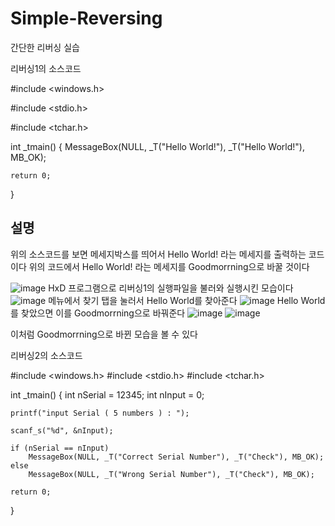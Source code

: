 # Simple-Reversing
간단한 리버싱 실습

리버싱1의 소스코드

#include <windows.h>

#include <stdio.h>

#include <tchar.h>

int _tmain()
{
	MessageBox(NULL, _T("Hello World!"), _T("Hello World!"), MB_OK);
 
	return 0;
}

## 설명
위의 소스코드를 보면 메세지박스를 띄어서 Hello World! 라는 메세지를 출력하는 코드이다
위의 코드에서 Hello World! 라는 메세지를 Goodmorrning으로 바꿀 것이다

![image](https://github.com/dbs1339/Simple-Reversing/assets/128207214/616b6e23-e98d-469e-892e-09da993a6f2e)
HxD 프로그램으로 리버싱1의 실행파일을 불러와 실행시킨 모습이다
![image](https://github.com/dbs1339/Simple-Reversing/assets/128207214/69627351-ba37-4599-b222-7e8a534698fd)
메뉴에서 찾기 탭을 눌러서 Hello World를 찾아준다
![image](https://github.com/dbs1339/Simple-Reversing/assets/128207214/3e1ff990-a019-4a10-9cff-716ddbcef5c1)
Hello World를 찾았으면 이를 Goodmorrning으로 바꿔준다
![image](https://github.com/dbs1339/Simple-Reversing/assets/128207214/3bd6364f-17a6-46ba-b0cc-5769c3ad31b9)
![image](https://github.com/dbs1339/Simple-Reversing/assets/128207214/5a268e72-5730-4052-938a-4abe65652489)

이처럼 Goodmorrning으로 바뀐 모습을 볼 수 있다

리버싱2의 소스코드

#include <windows.h>
#include <stdio.h>
#include <tchar.h>

int _tmain()
{
	int nSerial = 12345;
	int nInput = 0;

	printf("input Serial ( 5 numbers ) : ");

	scanf_s("%d", &nInput);

	if (nSerial == nInput)
		MessageBox(NULL, _T("Correct Serial Number"), _T("Check"), MB_OK);
	else
		MessageBox(NULL, _T("Wrong Serial Number"), _T("Check"), MB_OK);

	return 0;
}

